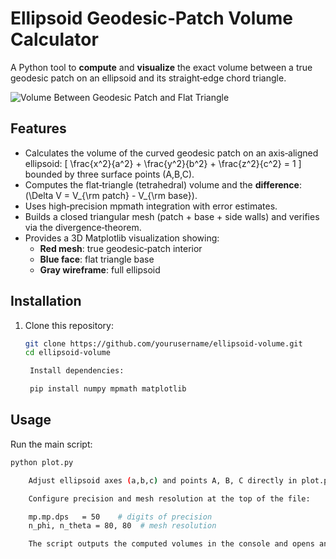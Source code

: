 # Ellipsoid Geodesic‐Patch Volume Calculator

A Python tool to **compute** and **visualize** the exact volume between a true geodesic patch on an ellipsoid and its straight‐edge chord triangle.

![Volume Between Geodesic Patch and Flat Triangle](images/volume_plot.png)

## Features

- Calculates the volume of the curved geodesic patch on an axis‐aligned ellipsoid:
  \[
    \frac{x^2}{a^2} + \frac{y^2}{b^2} + \frac{z^2}{c^2} = 1
  \]
  bounded by three surface points \(A,B,C\).
- Computes the flat‐triangle (tetrahedral) volume and the **difference**:
  \(\Delta V = V_{\rm patch} - V_{\rm base}\).
- Uses high‐precision mpmath integration with error estimates.
- Builds a closed triangular mesh (patch + base + side walls) and verifies via the divergence‐theorem.
- Provides a 3D Matplotlib visualization showing:
  - **Red mesh**: true geodesic‐patch interior  
  - **Blue face**: flat triangle base  
  - **Gray wireframe**: full ellipsoid  

## Installation

1. Clone this repository:
   ```bash
   git clone https://github.com/yourusername/ellipsoid-volume.git
   cd ellipsoid-volume

    Install dependencies:

    pip install numpy mpmath matplotlib

## Usage

Run the main script:
```bash
python plot.py

    Adjust ellipsoid axes (a,b,c) and points A, B, C directly in plot.py.

    Configure precision and mesh resolution at the top of the file:

    mp.mp.dps   = 50    # digits of precision
    n_phi, n_theta = 80, 80  # mesh resolution

    The script outputs the computed volumes in the console and opens an interactive 3D plot.

